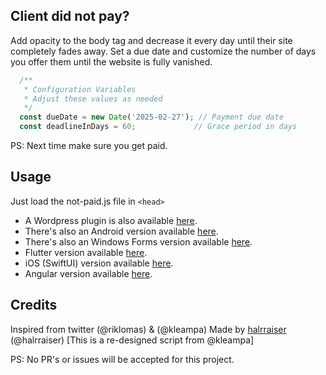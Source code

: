 ## Client did not pay?


Add opacity to the body tag and decrease it every day until their site completely fades away. Set a due date and customize the number of days you offer them until the website is fully vanished. 


```javascript
  /**
   * Configuration Variables
   * Adjust these values as needed
   */
  const dueDate = new Date('2025-02-27'); // Payment due date
  const deadlineInDays = 60;             // Grace period in days
```

PS: Next time make sure you get paid.

## Usage
Just load the not-paid.js file in ```<head>```

- A Wordpress plugin is also available [here](https://github.com/SurfEdge/not-paid-wp).
- There's also an Android version available [here](https://github.com/theapache64/faded).
- There's also an Windows Forms version available [here](https://github.com/g-otn/winforms-not-paid).
- Flutter version available [here](https://github.com/krishnakumarcn/faded).
- iOS (SwiftUI) version available [here](https://github.com/vfrascello/not-paid-ios/).
- Angular version available [here](https://github.com/CleitonJB/not-paid).

## Credits

Inspired from twitter (@riklomas) & (@kleampa)
Made by [halrraiser](https://github.com/halrraiser) (@halrraiser) [This is a re-designed script from @kleampa]

PS: No PR's or issues will be accepted for this project. 
                                                

